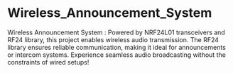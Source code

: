 # Wireless_Announcement_System
Wireless Announcement System : Powered by NRF24L01 transceivers and RF24 library, this project enables wireless audio transmission. The RF24 library ensures reliable communication, making it ideal for announcements or intercom systems. Experience seamless audio broadcasting without the constraints of wired setups! 
